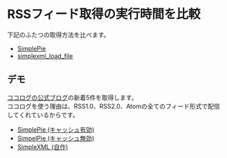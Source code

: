 # RSSフィード取得の実行時間を比較
下記のふたつの取得方法を比べます。

- [SimplePie](http://simplepie.org/)
- [simplexml_load_file](http://php.net/manual/ja/function.simplexml-load-file.php)

## デモ
[ココログの公式ブログ](http://info.cocolog-nifty.com/)の新着5件を取得します。  
ココログを使う理由は、RSS1.0、RSS2.0、Atomの全てのフィード形式で配信してくれているからです。

- [SimplePie (キャッシュ有効)](http://www.usamimi.info/~sutara/sample2/demo-compare-rss/simplepie/enable-cache.php)
- [SimpelPie (キャッシュ無効)](http://www.usamimi.info/~sutara/sample2/demo-compare-rss/simplepie/disable-cache.php)
- [SimpleXML (自作)](http://www.usamimi.info/~sutara/sample2/demo-compare-rss/simplexml_load_file/)

